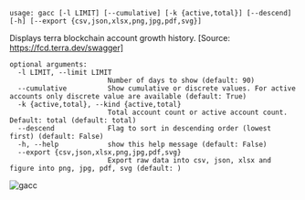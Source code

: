 ```
usage: gacc [-l LIMIT] [--cumulative] [-k {active,total}] [--descend] [-h] [--export {csv,json,xlsx,png,jpg,pdf,svg}]
```
Displays terra blockchain account growth history. [Source: https://fcd.terra.dev/swagger]

```
optional arguments:
  -l LIMIT, --limit LIMIT
                        Number of days to show (default: 90)
  --cumulative          Show cumulative or discrete values. For active accounts only discrete value are available (default: True)
  -k {active,total}, --kind {active,total}
                        Total account count or active account count. Default: total (default: total)
  --descend             Flag to sort in descending order (lowest first) (default: False)
  -h, --help            show this help message (default: False)
  --export {csv,json,xlsx,png,jpg,pdf,svg}
                        Export raw data into csv, json, xlsx and figure into png, jpg, pdf, svg (default: )
```

![gacc](https://user-images.githubusercontent.com/46355364/154051829-8225869b-6ea8-434e-afd6-51b9c81e0ade.png)
